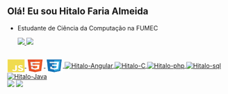 ## Olá! Eu sou Hitalo Faria Almeida

- Estudante de Ciência da Computação na FUMEC

  <div>
    <a href="https://github.com/MrHitalo">
      <img height="180em" src="https://github-readme-stats.vercel.app/api?username=MrHitalo&show_icons=true&theme=radical">
      <img height="180em" src="https://github-readme-stats.vercel.app/api/top-langs/?username=MrHitalo&layout=compact&theme=radical">
  </div>
  
<div style="display: inline_block"><br>
  <img align="center" alt="Hitalo-Js" height="30" width="40" src="https://raw.githubusercontent.com/devicons/devicon/master/icons/javascript/javascript-plain.svg">
  <img align="center" alt="Hitalo-HTML" height="30" width="40" src="https://raw.githubusercontent.com/devicons/devicon/master/icons/html5/html5-original.svg">
  <img align="center" alt="Hitalo-CSS" height="30" width="40" src="https://raw.githubusercontent.com/devicons/devicon/master/icons/css3/css3-original.svg">
  <img align="center" alt="Hitalo-Angular" height="40" width="50" src="https://cdn.jsdelivr.net/gh/devicons/devicon@latest/icons/angular/angular-original.svg">
  <img align="center" alt="Hitalo-C" height="30" width="40" src="https://cdn.jsdelivr.net/gh/devicons/devicon@latest/icons/c/c-original.svg">
  <img align="center" alt="Hitalo-php" height="40" width="40" src="https://cdn.jsdelivr.net/gh/devicons/devicon@latest/icons/php/php-original.svg">
  <img align="center" alt="Hitalo-sql" height="40" width="40" src="https://cdn.jsdelivr.net/gh/devicons/devicon@latest/icons/mysql/mysql-original-wordmark.svg">
  <img align="center" alt="Hitalo-Java" height="40" width="40" src="https://cdn.jsdelivr.net/gh/devicons/devicon@latest/icons/java/java-original-wordmark.svg" />
</div>

<div>
  <a  href="https://www.linkedin.com/in/hitalofariaalmeida/" target="_blank" alt="Linkedin"> <img src="https://img.shields.io/badge/LinkedIn-0077B5?style=for-the-badge&logo=linkedin&logoColor=white"></a>
  <a  href="hitalofariaalmeida1602@gmail.com" target="_blank" alt="Gmail"> <img src="https://img.shields.io/badge/Gmail-D14836?style=for-the-badge&logo=gmail&logoColor=white"> </a>
</div>
  
